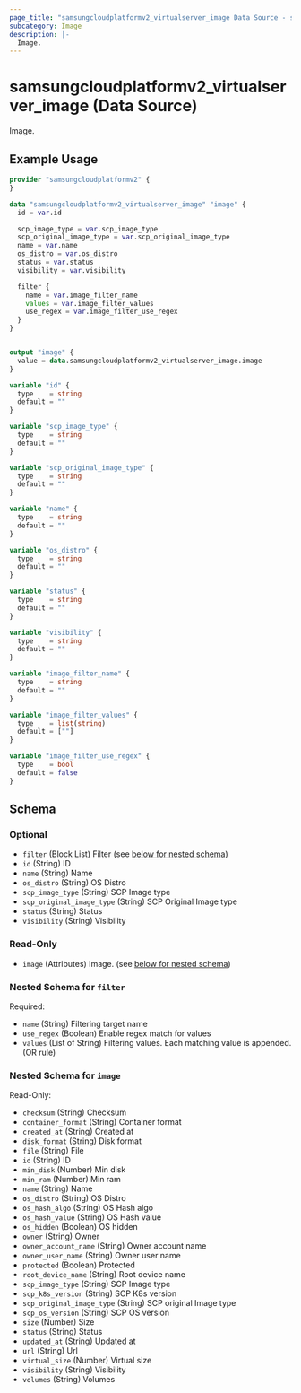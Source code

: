 ```yaml
---
page_title: "samsungcloudplatformv2_virtualserver_image Data Source - samsungcloudplatformv2"
subcategory: Image
description: |-
  Image.
---
```


# samsungcloudplatformv2_virtualserver_image (Data Source)

Image.

## Example Usage

```terraform
provider "samsungcloudplatformv2" {
}

data "samsungcloudplatformv2_virtualserver_image" "image" {
  id = var.id

  scp_image_type = var.scp_image_type
  scp_original_image_type = var.scp_original_image_type
  name = var.name
  os_distro = var.os_distro
  status = var.status
  visibility = var.visibility

  filter {
    name = var.image_filter_name
    values = var.image_filter_values
    use_regex = var.image_filter_use_regex
  }
}


output "image" {
  value = data.samsungcloudplatformv2_virtualserver_image.image
}

variable "id" {
  type    = string
  default = ""
}

variable "scp_image_type" {
  type    = string
  default = ""
}

variable "scp_original_image_type" {
  type    = string
  default = ""
}

variable "name" {
  type    = string
  default = ""
}

variable "os_distro" {
  type    = string
  default = ""
}

variable "status" {
  type    = string
  default = ""
}

variable "visibility" {
  type    = string
  default = ""
}

variable "image_filter_name" {
  type    = string
  default = ""
}

variable "image_filter_values" {
  type    = list(string)
  default = [""]
}

variable "image_filter_use_regex" {
  type    = bool
  default = false
}
```

<!-- schema generated by tfplugindocs -->
## Schema

### Optional

- `filter` (Block List) Filter (see [below for nested schema](#nestedblock--filter))
- `id` (String) ID
- `name` (String) Name
- `os_distro` (String) OS Distro
- `scp_image_type` (String) SCP Image type
- `scp_original_image_type` (String) SCP Original Image type
- `status` (String) Status
- `visibility` (String) Visibility

### Read-Only

- `image` (Attributes) Image. (see [below for nested schema](#nestedatt--image))

<a id="nestedblock--filter"></a>
### Nested Schema for `filter`

Required:

- `name` (String) Filtering target name
- `use_regex` (Boolean) Enable regex match for values
- `values` (List of String) Filtering values. Each matching value is appended. (OR rule)


<a id="nestedatt--image"></a>
### Nested Schema for `image`

Read-Only:

- `checksum` (String) Checksum
- `container_format` (String) Container format
- `created_at` (String) Created at
- `disk_format` (String) Disk format
- `file` (String) File
- `id` (String) ID
- `min_disk` (Number) Min disk
- `min_ram` (Number) Min ram
- `name` (String) Name
- `os_distro` (String) OS Distro
- `os_hash_algo` (String) OS Hash algo
- `os_hash_value` (String) OS Hash value
- `os_hidden` (Boolean) OS hidden
- `owner` (String) Owner
- `owner_account_name` (String) Owner account name
- `owner_user_name` (String) Owner user name
- `protected` (Boolean) Protected
- `root_device_name` (String) Root device name
- `scp_image_type` (String) SCP Image type
- `scp_k8s_version` (String) SCP K8s version
- `scp_original_image_type` (String) SCP original Image type
- `scp_os_version` (String) SCP OS version
- `size` (Number) Size
- `status` (String) Status
- `updated_at` (String) Updated at
- `url` (String) Url
- `virtual_size` (Number) Virtual size
- `visibility` (String) Visibility
- `volumes` (String) Volumes